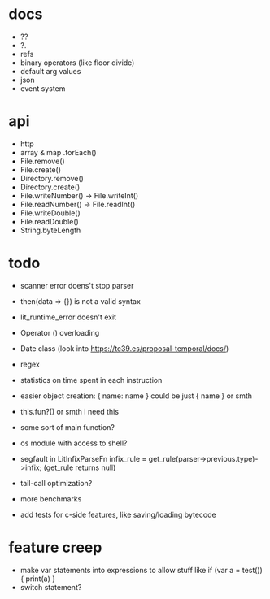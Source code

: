 # docs

* ??
* ?.
* refs
* binary operators (like floor divide)
* default arg values
* json
* event system

# api

* http
* array & map .forEach()
* File.remove()
* File.create()
* Directory.remove()
* Directory.create()
* File.writeNumber() -> File.writeInt()
* File.readNumber() -> File.readInt()
* File.writeDouble()
* File.readDouble()
* String.byteLength

# todo

* scanner error doens't stop parser
* then(data => {}) is not a valid syntax
* lit_runtime_error doesn't exit
* Operator () overloading
* Date class (look into https://tc39.es/proposal-temporal/docs/)
* regex
* statistics on time spent in each instruction

* easier  object creation: {
 name: name
} could be just { name } or smth

* this.fun?() or smth i need this
* some sort of main function?
* os module with access to shell?

* segfault in LitInfixParseFn infix_rule = get_rule(parser->previous.type)->infix; (get_rule returns null)
* tail-call optimization?
* more benchmarks
* add tests for c-side features, like saving/loading bytecode

# feature creep

* make var statements into expressions to allow stuff like if (var a = test()) { print(a) }
* switch statement?
